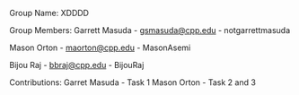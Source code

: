 Group Name:
XDDDD
 
Group Members:
Garrett Masuda - gsmasuda@cpp.edu - notgarrettmasuda

Mason Orton - maorton@cpp.edu - MasonAsemi

Bijou Raj - bbraj@cpp.edu - BijouRaj

Contributions:
Garret Masuda - Task 1
Mason Orton - Task 2 and 3
